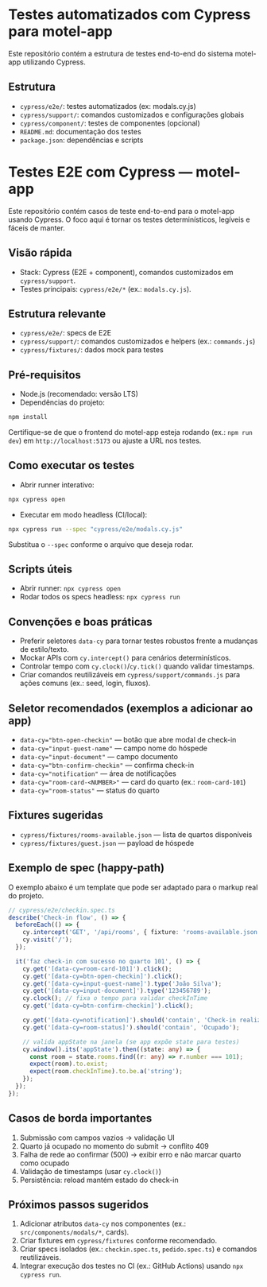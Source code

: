 # Testes automatizados com Cypress para motel-app

Este repositório contém a estrutura de testes end-to-end do sistema motel-app utilizando Cypress.

## Estrutura
- `cypress/e2e/`: testes automatizados (ex: modals.cy.js)
- `cypress/support/`: comandos customizados e configurações globais
- `cypress/component/`: testes de componentes (opcional)
- `README.md`: documentação dos testes
- `package.json`: dependências e scripts
# Testes E2E com Cypress — motel-app

Este repositório contém casos de teste end-to-end para o motel-app usando Cypress. O foco aqui é tornar os testes determinísticos, legíveis e fáceis de manter.

## Visão rápida
- Stack: Cypress (E2E + component), comandos customizados em `cypress/support`.
- Testes principais: `cypress/e2e/*` (ex.: `modals.cy.js`).

## Estrutura relevante
- `cypress/e2e/`: specs de E2E
- `cypress/support/`: comandos customizados e helpers (ex.: `commands.js`)
- `cypress/fixtures/`: dados mock para testes

## Pré-requisitos
- Node.js (recomendado: versão LTS)
- Dependências do projeto:

```bash
npm install
```

Certifique-se de que o frontend do motel-app esteja rodando (ex.: `npm run dev`) em `http://localhost:5173` ou ajuste a URL nos testes.

## Como executar os testes

- Abrir runner interativo:

```bash
npx cypress open
```

- Executar em modo headless (CI/local):

```bash
npx cypress run --spec "cypress/e2e/modals.cy.js"
```

Substitua o `--spec` conforme o arquivo que deseja rodar.

## Scripts úteis
- Abrir runner: `npx cypress open`
- Rodar todos os specs headless: `npx cypress run`

## Convenções e boas práticas
- Preferir seletores `data-cy` para tornar testes robustos frente a mudanças de estilo/texto.
- Mockar APIs com `cy.intercept()` para cenários determinísticos.
- Controlar tempo com `cy.clock()`/`cy.tick()` quando validar timestamps.
- Criar comandos reutilizáveis em `cypress/support/commands.js` para ações comuns (ex.: seed, login, fluxos).

## Seletor recomendados (exemplos a adicionar ao app)
- `data-cy="btn-open-checkin"` — botão que abre modal de check-in
- `data-cy="input-guest-name"` — campo nome do hóspede
- `data-cy="input-document"` — campo documento
- `data-cy="btn-confirm-checkin"` — confirma check-in
- `data-cy="notification"` — área de notificações
- `data-cy="room-card-<NUMBER>"` — card do quarto (ex.: `room-card-101`)
- `data-cy="room-status"` — status do quarto

## Fixtures sugeridas
- `cypress/fixtures/rooms-available.json` — lista de quartos disponíveis
- `cypress/fixtures/guest.json` — payload de hóspede

## Exemplo de spec (happy-path)

O exemplo abaixo é um template que pode ser adaptado para o markup real do projeto.

```ts
// cypress/e2e/checkin.spec.ts
describe('Check-in flow', () => {
  beforeEach(() => {
    cy.intercept('GET', '/api/rooms', { fixture: 'rooms-available.json' });
    cy.visit('/');
  });

  it('faz check-in com sucesso no quarto 101', () => {
    cy.get('[data-cy=room-card-101]').click();
    cy.get('[data-cy=btn-open-checkin]').click();
    cy.get('[data-cy=input-guest-name]').type('João Silva');
    cy.get('[data-cy=input-document]').type('123456789');
    cy.clock(); // fixa o tempo para validar checkInTime
    cy.get('[data-cy=btn-confirm-checkin]').click();

    cy.get('[data-cy=notification]').should('contain', 'Check-in realizado');
    cy.get('[data-cy=room-status]').should('contain', 'Ocupado');

    // valida appState na janela (se app expõe state para testes)
    cy.window().its('appState').then((state: any) => {
      const room = state.rooms.find((r: any) => r.number === 101);
      expect(room).to.exist;
      expect(room.checkInTime).to.be.a('string');
    });
  });
});
```

## Casos de borda importantes
1. Submissão com campos vazios → validação UI
2. Quarto já ocupado no momento do submit → conflito 409
3. Falha de rede ao confirmar (500) → exibir erro e não marcar quarto como ocupado
4. Validação de timestamps (usar `cy.clock()`)
5. Persistência: reload mantém estado do check-in

## Próximos passos sugeridos
1. Adicionar atributos `data-cy` nos componentes (ex.: `src/components/modals/*`, cards).
2. Criar fixtures em `cypress/fixtures` conforme recomendado.
3. Criar specs isolados (ex.: `checkin.spec.ts`, `pedido.spec.ts`) e comandos reutilizáveis.
4. Integrar execução dos testes no CI (ex.: GitHub Actions) usando `npx cypress run`.
